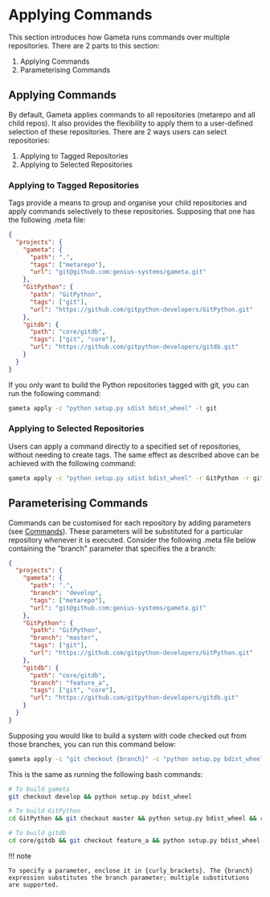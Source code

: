 # Applying Commands

This section introduces how Gameta runs commands over multiple repositories. 
There are 2 parts to this section:

1. Applying Commands
2. Parameterising Commands

## Applying Commands

By default, Gameta applies commands to all repositories (metarepo and all 
child repos). It also provides the flexibility to apply them to a 
user-defined selection of these repositories. There are 2 ways users can
select repositories:

1. Applying to Tagged Repositories
2. Applying to Selected Repositories

### Applying to Tagged Repositories

Tags provide a means to group and organise your child repositories and apply
commands selectively to these repositories. Supposing that one has the 
following .meta file: 

```json
{
  "projects": {
    "gameta": {
      "path": ".",
      "tags": ["metarepo"],
      "url": "git@github.com:genius-systems/gameta.git"
    },
    "GitPython": {
      "path": "GitPython",
      "tags": ["git"],
      "url": "https://github.com/gitpython-developers/GitPython.git"
    },
    "gitdb": {
      "path": "core/gitdb",
      "tags": ["git", "core"],
      "url": "https://github.com/gitpython-developers/gitdb.git"
    }
  }
}
```

If you only want to build the Python repositories tagged with git, you can
run the following command:

```bash
gameta apply -c "python setup.py sdist bdist_wheel" -t git
```

### Applying to Selected Repositories

Users can apply a command directly to a specified set of repositories, without
needing to create tags. The same effect as described above can be achieved with
the following command:

```bash
gameta apply -c "python setup.py sdist bdist_wheel" -r GitPython -r gitdb
```

## Parameterising Commands

Commands can be customised for each repository by adding parameters (see 
[Commands]). These parameters will be substituted for a particular repository
whenever it is executed. Consider the following .meta file below containing
the "branch" parameter that specifies the a branch:

```json
{
  "projects": {
    "gameta": {
      "path": ".",
      "branch": "develop",
      "tags": ["metarepo"],
      "url": "git@github.com:genius-systems/gameta.git"
    },
    "GitPython": {
      "path": "GitPython",
      "branch": "master",
      "tags": ["git"],
      "url": "https://github.com/gitpython-developers/GitPython.git"
    },
    "gitdb": {
      "path": "core/gitdb",
      "branch": "feature_a",
      "tags": ["git", "core"],
      "url": "https://github.com/gitpython-developers/gitdb.git"
    }
  }
}
```

Supposing you would like to build a system with code checked out from those
branches, you can run this command below:

```bash
gameta apply -c "git checkout {branch}" -c "python setup.py bdist_wheel"
```

This is the same as running the following bash commands:
```bash
# To build gameta
git checkout develop && python setup.py bdist_wheel

# To build GitPython
cd GitPython && git checkout master && python setup.py bdist_wheel && cd ..

# To build gitdb
cd core/gitdb && git checkout feature_a && python setup.py bdist_wheel && cd ../..
```

!!! note

    To specify a parameter, enclose it in {curly_brackets}. The {branch}
    expression substitutes the branch parameter; multiple substitutions
    are supported.

[Commands]: user_guide/commands.md